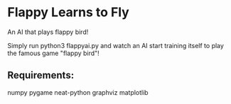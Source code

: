 # Flappy Learns to Fly
An AI that plays flappy bird!

Simply run python3 flappyai.py and watch an AI start training itself to play the famous game "flappy bird"!

## Requirements:
numpy
pygame
neat-python
graphviz
matplotlib
